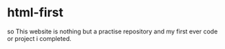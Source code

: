 # html-first
so This website is nothing but a practise repository and my first ever code or project i completed.
